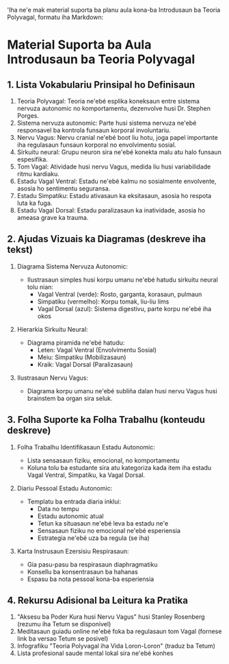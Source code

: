 'Iha ne'e mak material suporta ba planu aula kona-ba Introdusaun ba Teoria Polyvagal, formatu iha Markdown:

# Material Suporta ba Aula Introdusaun ba Teoria Polyvagal

## 1. Lista Vokabulariu Prinsipal ho Definisaun

1. Teoria Polyvagal: Teoria ne'ebé esplika koneksaun entre sistema nervuza autonomic no komportamentu, dezenvolve husi Dr. Stephen Porges.
2. Sistema nervuza autonomic: Parte husi sistema nervuza ne'ebé responsavel ba kontrola funsaun korporal involuntariu.
3. Nervu Vagus: Nervu cranial ne'ebé boot liu hotu, joga papel importante iha regulasaun funsaun korporal no envolvimentu sosial.
4. Sirkuitu neural: Grupu neuron sira ne'ebé konekta malu atu halo funsaun espesifika.
5. Tom Vagal: Atividade husi nervu Vagus, medida liu husi variabilidade ritmu kardiaku.
6. Estadu Vagal Ventral: Estadu ne'ebé kalmu no sosialmente envolvente, asosia ho sentimentu seguransa.
7. Estadu Simpatiku: Estadu ativasaun ka eksitasaun, asosia ho respota luta ka fuga.
8. Estadu Vagal Dorsal: Estadu paralizasaun ka inatividade, asosia ho ameasa grave ka trauma.

## 2. Ajudas Vizuais ka Diagramas (deskreve iha tekst)

1. Diagrama Sistema Nervuza Autonomic:
   - Ilustrasaun simples husi korpu umanu ne'ebé hatudu sirkuitu neural tolu nian:
     * Vagal Ventral (verde): Rosto, garganta, korasaun, pulmaun
     * Simpatiku (vermelho): Korpu tomak, liu-liu lims
     * Vagal Dorsal (azul): Sistema digestivu, parte korpu ne'ebé iha okos

2. Hierarkia Sirkuitu Neural:
   - Diagrama piramida ne'ebé hatudu:
     * Leten: Vagal Ventral (Envolvimentu Sosial)
     * Meiu: Simpatiku (Mobilizasaun)
     * Kraik: Vagal Dorsal (Paralizasaun)

3. Ilustrasaun Nervu Vagus:
   - Diagrama korpu umanu ne'ebé subliña dalan husi nervu Vagus husi brainstem ba organ sira seluk.

## 3. Folha Suporte ka Folha Trabalhu (konteudu deskreve)

1. Folha Trabalhu Identifikasaun Estadu Autonomic:
   - Lista sensasaun fiziku, emocional, no komportamentu
   - Koluna tolu ba estudante sira atu kategoriza kada item iha estadu Vagal Ventral, Simpatiku, ka Vagal Dorsal.

2. Diariu Pessoal Estadu Autonomic:
   - Templatu ba entrada diaria inklui:
     * Data no tempu
     * Estadu autonomic atual
     * Tetun ka situasaun ne'ebé leva ba estadu ne'e
     * Sensasaun fiziku no emocional ne'ebé esperiensia
     * Estrategia ne'ebé uza ba regula (se iha)

3. Karta Instrusaun Ezersisiu Respirasaun:
   - Gia pasu-pasu ba respirasaun diaphragmatiku
   - Konsellu ba konsentrasaun ba hahanas
   - Espasu ba nota pessoal kona-ba esperiensia

## 4. Rekursu Adisional ba Leitura ka Pratika

1. "Aksesu ba Poder Kura husi Nervu Vagus" husi Stanley Rosenberg (rezumu iha Tetum se disponivel)
2. Meditasaun guiadu online ne'ebé foka ba regulasaun tom Vagal (fornese link ba versao Tetum se posivel)
3. Infografiku "Teoria Polyvagal iha Vida Loron-Loron" (traduz ba Tetum)
4. Lista profesional saude mental lokal sira ne'ebé konhes